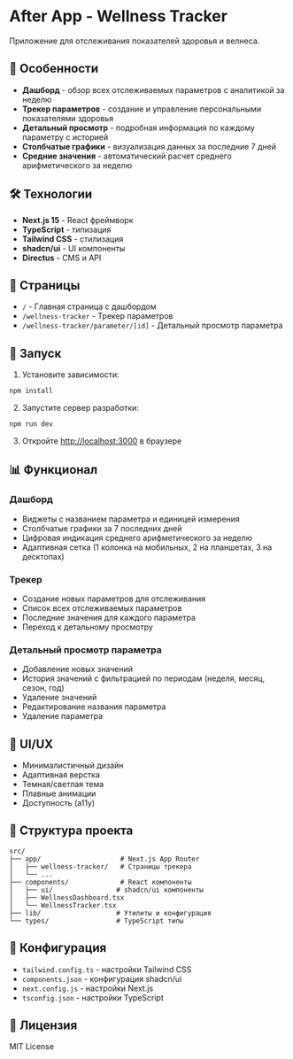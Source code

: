 # After App - Wellness Tracker

Приложение для отслеживания показателей здоровья и велнеса.

## 🚀 Особенности

- **Дашборд** - обзор всех отслеживаемых параметров с аналитикой за неделю
- **Трекер параметров** - создание и управление персональными показателями здоровья
- **Детальный просмотр** - подробная информация по каждому параметру с историей
- **Столбчатые графики** - визуализация данных за последние 7 дней
- **Средние значения** - автоматический расчет среднего арифметического за неделю

## 🛠️ Технологии

- **Next.js 15** - React фреймворк
- **TypeScript** - типизация
- **Tailwind CSS** - стилизация
- **shadcn/ui** - UI компоненты
- **Directus** - CMS и API

## 📱 Страницы

- `/` - Главная страница с дашбордом
- `/wellness-tracker` - Трекер параметров
- `/wellness-tracker/parameter/[id]` - Детальный просмотр параметра

## 🚀 Запуск

1. Установите зависимости:
```bash
npm install
```

2. Запустите сервер разработки:
```bash
npm run dev
```

3. Откройте [http://localhost:3000](http://localhost:3000) в браузере

## 📊 Функционал

### Дашборд
- Виджеты с названием параметра и единицей измерения
- Столбчатые графики за 7 последних дней
- Цифровая индикация среднего арифметического за неделю
- Адаптивная сетка (1 колонка на мобильных, 2 на планшетах, 3 на десктопах)

### Трекер
- Создание новых параметров для отслеживания
- Список всех отслеживаемых параметров
- Последние значения для каждого параметра
- Переход к детальному просмотру

### Детальный просмотр параметра
- Добавление новых значений
- История значений с фильтрацией по периодам (неделя, месяц, сезон, год)
- Удаление значений
- Редактирование названия параметра
- Удаление параметра

## 🎨 UI/UX

- Минималистичный дизайн
- Адаптивная верстка
- Темная/светлая тема
- Плавные анимации
- Доступность (a11y)

## 📁 Структура проекта

```
src/
├── app/                    # Next.js App Router
│   ├── wellness-tracker/   # Страницы трекера
│   └── ...
├── components/             # React компоненты
│   ├── ui/                # shadcn/ui компоненты
│   ├── WellnessDashboard.tsx
│   └── WellnessTracker.tsx
├── lib/                   # Утилиты и конфигурация
└── types/                 # TypeScript типы
```

## 🔧 Конфигурация

- `tailwind.config.ts` - настройки Tailwind CSS
- `components.json` - конфигурация shadcn/ui
- `next.config.js` - настройки Next.js
- `tsconfig.json` - настройки TypeScript

## 📝 Лицензия

MIT License

